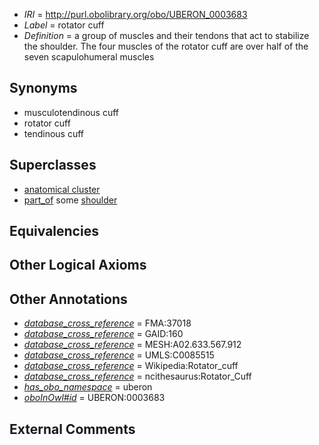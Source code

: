  * *IRI* = http://purl.obolibrary.org/obo/UBERON_0003683
 * *Label* = rotator cuff
 * *Definition* = a group of muscles and their tendons that act to stabilize the shoulder. The four muscles of the rotator cuff are over half of the seven scapulohumeral muscles

## Synonyms

 * musculotendinous cuff
 * rotator cuff
 * tendinous cuff

## Superclasses

 * [anatomical cluster](../../UBERON/77/UBERON_0000477.md)
 * [part_of](../../BFO/50/BFO_0000050.md) some [shoulder](../../UBERON/67/UBERON_0001467.md)

## Equivalencies


## Other Logical Axioms


## Other Annotations

 * *[database_cross_reference](../../ef/oboInOwl#hasDbXref.md)* = FMA:37018
 * *[database_cross_reference](../../ef/oboInOwl#hasDbXref.md)* = GAID:160
 * *[database_cross_reference](../../ef/oboInOwl#hasDbXref.md)* = MESH:A02.633.567.912
 * *[database_cross_reference](../../ef/oboInOwl#hasDbXref.md)* = UMLS:C0085515
 * *[database_cross_reference](../../ef/oboInOwl#hasDbXref.md)* = Wikipedia:Rotator_cuff
 * *[database_cross_reference](../../ef/oboInOwl#hasDbXref.md)* = ncithesaurus:Rotator_Cuff
 * *[has_obo_namespace](../../ce/oboInOwl#hasOBONamespace.md)* = uberon
 * *[oboInOwl#id](../../id/oboInOwl#id.md)* = UBERON:0003683

## External Comments

